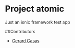 # Project atomic
Just an ionic framework test app

##Contributors
* <a target="_blank" href="http://casassg.github.io">Gerard Casas </a>
